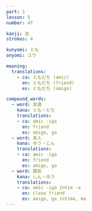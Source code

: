 ```yaml
---
part: 1
lesson: 5
number: 47

kanji: 友
strokes: 4

kunyomi: とも
onyomi: ユウ

meaning:
  translations:
    - ca: ともだち (amic)
      en: ともだち (friend)
      es: ともだち (amigo)

compound_words:
  - word: 友達
    kana: とも・だち
    translations:
    - ca: amic -iga
      en: friend
      es: amigo, ga
  - word: 友人
    kana: ゆう・じん
    translations:
    - ca: amic -iga
      en: friend
      es: amigo, ga
  - word: 親友
    kana: しん・ゆう
    translations:
    - ca: amic -iga íntim -a
      en: close friend
      es: amigo, ga íntimo, ma
---
```

